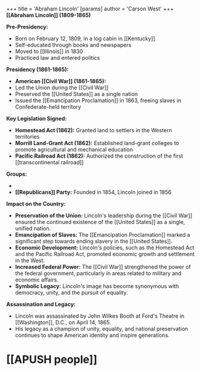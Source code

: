 +++
 title = 'Abraham Lincoln'
[params]
	author = 'Carson West'
+++
**[[Abraham Lincoln]] (1809-1865)**

**Pre-Presidency:**

* Born on February 12, 1809, in a log cabin in [[Kentucky]]
* Self-educated through books and newspapers
* Moved to [[Illinois]] in 1830
* Practiced law and entered politics

**Presidency (1861-1865):**

* **American [[Civil War]] (1861-1865):**
 * Led the Union during the [[Civil War]]
 * Preserved the [[United States]] as a single nation
 * Issued the [[Emancipation Proclamation]] in 1863, freeing slaves in Confederate-held territory

**Key Legislation Signed:**

* **Homestead Act (1862):** Granted land to settlers in the Western territories
* **Morrill Land-Grant Act (1862):** Established land-grant colleges to promote agricultural and mechanical education
* **Pacific Railroad Act (1862):** Authorized the construction of the first [[transcontinental railroad]]

**Groups:**

* 
* **[[Republicans]] Party:** Founded in 1854, Lincoln joined in 1856

**Impact on the Country:**

* **Preservation of the Union:** Lincoln's leadership during the [[Civil War]] ensured the continued existence of the [[United States]] as a single, unified nation.
* **Emancipation of Slaves:** The [[Emancipation Proclamation]] marked a significant step towards ending slavery in the [[United States]].
* **Economic Development:** Lincoln's policies, such as the Homestead Act and the Pacific Railroad Act, promoted economic growth and settlement in the West.
* **Increased Federal Power:** The [[Civil War]] strengthened the power of the federal government, particularly in areas related to military and economic affairs.
* **Symbolic Legacy:** Lincoln's image has become synonymous with democracy, unity, and the pursuit of equality.

**Assassination and Legacy:**

* Lincoln was assassinated by John Wilkes Booth at Ford's Theatre in [[Washington]], D.C., on April 14, 1865.
* His legacy as a champion of unity, equality, and national preservation continues to shape American identity and inspire generations.
# [[APUSH people]]